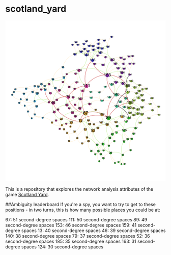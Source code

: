# scotland_yard

![Map Of Scotland Yard](https://raw.githubusercontent.com/DGaffney/scotland_yard/master/results/visualization.png)

This is a repository that explores the network analysis attributes of the game [Scotland Yard](https://en.wikipedia.org/wiki/Scotland_Yard_(board_game)).


##Ambiguity leaderboard
If you're a spy, you want to try to get to these positions - in two turns, this is how many possible places you could be at:

67: 51 second-degree spaces
111: 50 second-degree spaces
89: 49 second-degree spaces
153: 46 second-degree spaces
159: 41 second-degree spaces
13: 40 second-degree spaces
46: 39 second-degree spaces
140: 38 second-degree spaces
79: 37 second-degree spaces
52: 36 second-degree spaces
185: 35 second-degree spaces
163: 31 second-degree spaces
124: 30 second-degree spaces